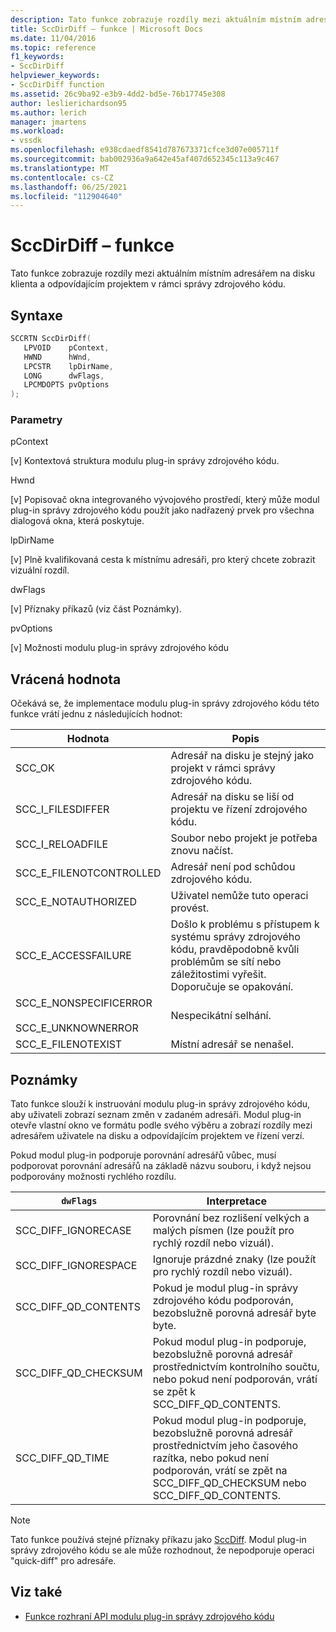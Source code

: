 ```yaml
---
description: Tato funkce zobrazuje rozdíly mezi aktuálním místním adresářem na disku klienta a odpovídajícím projektem v rámci správy zdrojového kódu.
title: SccDirDiff – funkce | Microsoft Docs
ms.date: 11/04/2016
ms.topic: reference
f1_keywords:
- SccDirDiff
helpviewer_keywords:
- SccDirDiff function
ms.assetid: 26c9ba92-e3b9-4dd2-bd5e-76b17745e308
author: leslierichardson95
ms.author: lerich
manager: jmartens
ms.workload:
- vssdk
ms.openlocfilehash: e938cdaedf8541d787673371cfce3d07e005711f
ms.sourcegitcommit: bab002936a9a642e45af407d652345c113a9c467
ms.translationtype: MT
ms.contentlocale: cs-CZ
ms.lasthandoff: 06/25/2021
ms.locfileid: "112904640"
---
```

# <a name="sccdirdiff-function"></a>SccDirDiff – funkce
Tato funkce zobrazuje rozdíly mezi aktuálním místním adresářem na disku klienta a odpovídajícím projektem v rámci správy zdrojového kódu.

## <a name="syntax"></a>Syntaxe

```cpp
SCCRTN SccDirDiff(
   LPVOID    pContext,
   HWND      hWnd,
   LPCSTR    lpDirName,
   LONG      dwFlags,
   LPCMDOPTS pvOptions
);
```

### <a name="parameters"></a>Parametry
 pContext

[v] Kontextová struktura modulu plug-in správy zdrojového kódu.

 Hwnd

[v] Popisovač okna integrovaného vývojového prostředí, který může modul plug-in správy zdrojového kódu použít jako nadřazený prvek pro všechna dialogová okna, která poskytuje.

 lpDirName

[v] Plně kvalifikovaná cesta k místnímu adresáři, pro který chcete zobrazit vizuální rozdíl.

 dwFlags

[v] Příznaky příkazů (viz část Poznámky).

 pvOptions

[v] Možnosti modulu plug-in správy zdrojového kódu

## <a name="return-value"></a>Vrácená hodnota
 Očekává se, že implementace modulu plug-in správy zdrojového kódu této funkce vrátí jednu z následujících hodnot:

|Hodnota|Popis|
|-----------|-----------------|
|SCC_OK|Adresář na disku je stejný jako projekt v rámci správy zdrojového kódu.|
|SCC_I_FILESDIFFER|Adresář na disku se liší od projektu ve řízení zdrojového kódu.|
|SCC_I_RELOADFILE|Soubor nebo projekt je potřeba znovu načíst.|
|SCC_E_FILENOTCONTROLLED|Adresář není pod schůdou zdrojového kódu.|
|SCC_E_NOTAUTHORIZED|Uživatel nemůže tuto operaci provést.|
|SCC_E_ACCESSFAILURE|Došlo k problému s přístupem k systému správy zdrojového kódu, pravděpodobně kvůli problémům se sítí nebo záležitostimi vyřešit. Doporučuje se opakování.|
|SCC_E_NONSPECIFICERROR<br /><br /> SCC_E_UNKNOWNERROR|Nespecikátní selhání.|
|SCC_E_FILENOTEXIST|Místní adresář se nenašel.|

## <a name="remarks"></a>Poznámky
 Tato funkce slouží k instruování modulu plug-in správy zdrojového kódu, aby uživateli zobrazí seznam změn v zadaném adresáři. Modul plug-in otevře vlastní okno ve formátu podle svého výběru a zobrazí rozdíly mezi adresářem uživatele na disku a odpovídajícím projektem ve řízení verzí.

 Pokud modul plug-in podporuje porovnání adresářů vůbec, musí podporovat porovnání adresářů na základě názvu souboru, i když nejsou podporovány možnosti rychlého rozdílu.

|`dwFlags`|Interpretace|
|---------------|--------------------|
|SCC_DIFF_IGNORECASE|Porovnání bez rozlišení velkých a malých písmen (lze použít pro rychlý rozdíl nebo vizuál).|
|SCC_DIFF_IGNORESPACE|Ignoruje prázdné znaky (lze použít pro rychlý rozdíl nebo vizuál).|
|SCC_DIFF_QD_CONTENTS|Pokud je modul plug-in správy zdrojového kódu podporován, bezobslužně porovná adresář byte byte.|
|SCC_DIFF_QD_CHECKSUM|Pokud modul plug-in podporuje, bezobslužně porovná adresář prostřednictvím kontrolního součtu, nebo pokud není podporován, vrátí se zpět k SCC_DIFF_QD_CONTENTS.|
|SCC_DIFF_QD_TIME|Pokud modul plug-in podporuje, bezobslužně porovná adresář prostřednictvím jeho časového razítka, nebo pokud není podporován, vrátí se zpět na SCC_DIFF_QD_CHECKSUM nebo SCC_DIFF_QD_CONTENTS.|

> [!NOTE]
> Tato funkce používá stejné příznaky příkazu jako [SccDiff](../extensibility/sccdiff-function.md). Modul plug-in správy zdrojového kódu se ale může rozhodnout, že nepodporuje operaci "quick-diff" pro adresáře.

## <a name="see-also"></a>Viz také
- [Funkce rozhraní API modulu plug-in správy zdrojového kódu](../extensibility/source-control-plug-in-api-functions.md)
